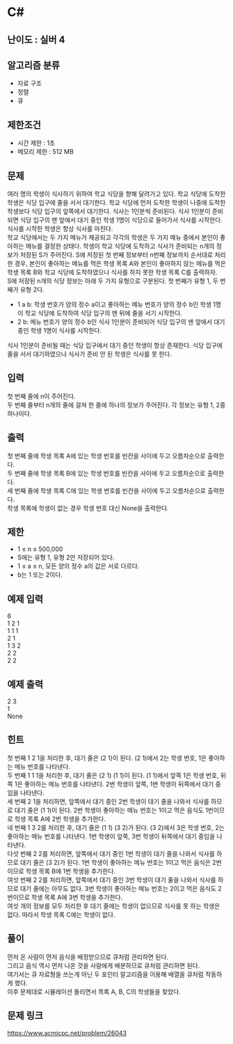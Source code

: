 # C#

## 난이도 : 실버 4

## 알고리즘 분류
  - 자료 구조
  - 정렬
  - 큐

## 제한조건
  - 시간 제한 : 1초
  - 메모리 제한 : 512 MB

## 문제
여러 명의 학생이 식사하기 위하여 학교 식당을 향해 달려가고 있다. 학교 식당에 도착한 학생은 식당 입구에 줄을 서서 대기한다. 학교 식당에 먼저 도착한 학생이 나중에 도착한 학생보다 식당 입구의 앞쪽에서 대기한다. 식사는 1인분씩 준비된다. 식사 1인분이 준비되면 식당 입구의 맨 앞에서 대기 중인 학생 1명이 식당으로 들어가서 식사를 시작한다. 식사를 시작한 학생은 항상 식사를 마친다.<br/>
학교 식당에서는 두 가지 메뉴가 제공되고 각각의 학생은 두 가지 메뉴 중에서 본인이 좋아하는 메뉴를 결정한 상태다. 학생이 학교 식당에 도착하고 식사가 준비되는 n개의 정보가 저장된 S가 주어진다. S에 저장된 첫 번째 정보부터 n번째 정보까지 순서대로 처리한 경우, 본인이 좋아하는 메뉴를 먹은 학생 목록 A와 본인이 좋아하지 않는 메뉴를 먹은 학생 목록 B와 학교 식당에 도착하였으나 식사를 하지 못한 학생 목록 C를 출력하자.<br/>
S에 저장된 n개의 식당 정보는 아래 두 가지 유형으로 구분된다. 첫 번째가 유형 1, 두 번째가 유형 2다.<br/>

  - 1 a b: 학생 번호가 양의 정수 a이고 좋아하는 메뉴 번호가 양의 정수 b인 학생 1명이 학교 식당에 도착하여 식당 입구의 맨 뒤에 줄을 서기 시작한다.
  - 2 b: 메뉴 번호가 양의 정수 b인 식사 1인분이 준비되어 식당 입구의 맨 앞에서 대기 중인 학생 1명이 식사를 시작한다.

식사 1인분이 준비될 때는 식당 입구에서 대기 중인 학생이 항상 존재한다. 식당 입구에 줄을 서서 대기하였으나 식사가 준비 안 된 학생은 식사를 못 한다.<br/>


## 입력
첫 번째 줄에 n이 주어진다.<br/>
두 번째 줄부터 n개의 줄에 걸쳐 한 줄에 하나의 정보가 주어진다. 각 정보는 유형 1, 2중 하나이다.<br/>


## 출력
첫 번째 줄에 학생 목록 A에 있는 학생 번호를 빈칸을 사이에 두고 오름차순으로 출력한다.<br/>
두 번째 줄에 학생 목록 B에 있는 학생 번호를 빈칸을 사이에 두고 오름차순으로 출력한다.<br/>
세 번째 줄에 학생 목록 C에 있는 학생 번호를 빈칸을 사이에 두고 오름차순으로 출력한다.<br/>
학생 목록에 학생이 없는 경우 학생 번호 대신 None을 출력한다.<br/>


## 제한
  - 1 ≤ n ≤ 500,000
  - S에는 유형 1, 유형 2만 저장되어 있다.
  - 1 ≤ a ≤ n, 모든 양의 정수 a의 값은 서로 다르다.
  - b는 1 또는 2이다.


## 예제 입력
6<br/>
1 2 1<br/>
1 1 1<br/>
2 1<br/>
1 3 2<br/>
2 2<br/>
2 2<br/>


## 예제 출력
2 3<br/>
1<br/>
None<br/>


## 힌트
첫 번째 1 2 1을 처리한 후, 대기 줄은 (2 1)이 된다. (2 1)에서 2는 학생 번호, 1은 좋아하는 메뉴 번호를 나타낸다.<br/>
두 번째 1 1 1을 처리한 후, 대기 줄은 (2 1) (1 1)이 된다. (1 1)에서 앞쪽 1은 학생 번호, 뒤쪽 1은 좋아하는 메뉴 번호를 나타낸다. 2번 학생이 앞쪽, 1번 학생이 뒤쪽에서 대기 중임을 나타낸다.<br/>
세 번째 2 1을 처리하면, 앞쪽에서 대기 중인 2번 학생이 대기 줄을 나와서 식사를 하므로 대기 줄은 (1 1)이 된다. 2번 학생이 좋아하는 메뉴 번호는 1이고 먹은 음식도 1번이므로 학생 목록 A에 2번 학생을 추가한다.<br/>
네 번째 1 3 2를 처리한 후, 대기 줄은 (1 1) (3 2)가 된다. (3 2)에서 3은 학생 번호, 2는 좋아하는 메뉴 번호를 나타낸다. 1번 학생이 앞쪽, 3번 학생이 뒤쪽에서 대기 중임을 나타낸다.<br/>
다섯 번째 2 2를 처리하면, 앞쪽에서 대기 중인 1번 학생이 대기 줄을 나와서 식사를 하므로 대기 줄은 (3 2)가 된다. 1번 학생이 좋아하는 메뉴 번호는 1이고 먹은 음식은 2번이므로 학생 목록 B에 1번 학생을 추가한다.<br/>
여섯 번째 2 2를 처리하면, 앞쪽에서 대기 중인 3번 학생이 대기 줄을 나와서 식사를 하므로 대기 줄에는 아무도 없다. 3번 학생이 좋아하는 메뉴 번호는 2이고 먹은 음식도 2번이므로 학생 목록 A에 3번 학생을 추가한다.<br/>
여섯 개의 정보를 모두 처리한 후 대기 줄에는 학생이 없으므로 식사를 못 하는 학생은 없다. 따라서 학생 목록 C에는 학생이 없다.<br/>


## 풀이
먼저 온 사람이 먼저 음식을 배정받으므로 큐처럼 관리하면 된다.<br/>
그리고 음식 역시 먼저 나온 것을 사람에게 배분하므로 큐처럼 관리하면 된다.<br/>
여기서는 큐 자료형을 쓰는게 아닌 두 포인터 알고리즘을 이용해 배열을 큐처럼 작동하게 했다.<br/>
이후 문제대로 시뮬레이션 돌리면서 목록 A, B, C의 학생들을 찾았다.<br/>


## 문제 링크
https://www.acmicpc.net/problem/26043